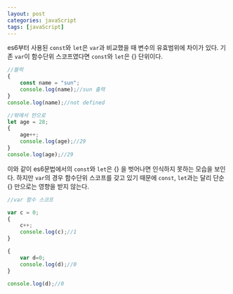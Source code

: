 ```yaml
---
layout: post
categories: javaScript
tags: [javaScript]
---
```


es6부터 사용된 `const`와 `let`은 `var`과 비교했을 때 변수의 유효범위에 차이가 있다.
기존 `var`이 함수단위 스코프였다면 `const`와 `let`은 {} 단위이다.

```javascript
//블럭
{
    const name = "sun";
    console.log(name);//sun 출력
}
console.log(name);//not defined

//밖에서 안으로
let age = 28;
{
    age++;
    console.log(age);//29
}
console.log(age);//29

```

이와 같이 es6문법에서의 `const`와 `let`은 {} 을 벗어나면 인식하지 못하는 모습을 보인다.
하지만 `var`의 경우 함수단위 스코프를 갖고 있기 때문에 `const`, `let`과는 달리 단순 {} 만으로는 영향을 받지 않는다.

```javascript
//var 함수 스코프

var c = 0;
{
    c++;
    console.log(c);//1
}

{
    var d=0;
    console.log(d);//0
}

console.log(d);//0
```

